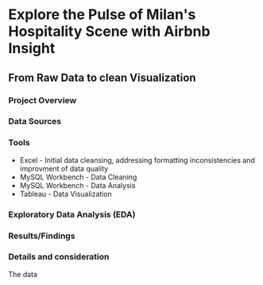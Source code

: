 # Explore the Pulse of Milan's Hospitality Scene with Airbnb Insight
## From Raw Data to clean Visualization

### Project Overview

### Data Sources

### Tools
- Excel - Initial data cleansing, addressing formatting inconsistencies and improvment of data quality
- MySQL Workbench - Data Cleaning
- MySQL Workbench - Data Analysis
- Tableau - Data Visualization

### Exploratory Data Analysis (EDA)

### Results/Findings

### Details and consideration
The data
  
